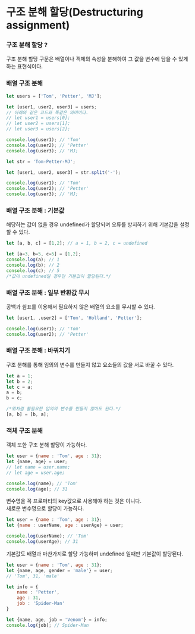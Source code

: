 구조 분해 할당(Destructuring assignment)
=============

### 구조 분해 할당 ?
구조 분해 할당 구문은 배열이나 객체의 속성을 분해하여 그 값을 변수에 담을 수 있게 하는 표현식이다.   

### 배열 구조 분해
```javascript
let users = ['Tom', 'Petter', 'MJ'];

let [user1, user2, user3] = users;
// 아래와 같은 코드와 똑같은 의미이다.
// let user1 = users[0];
// let user2 = users[1];
// let user3 = users[2];

console.log(user1); // 'Tom'
console.log(user2); // 'Petter'
console.log(user3); // 'MJ;

let str = 'Tom-Petter-MJ';

let [user1, user2, user3] = str.split('-');

console.log(user1); // 'Tom'
console.log(user2); // 'Petter'
console.log(user3); // 'MJ;
```

### 배열 구조 분해 : 기본값
해당하는 값이 없을 경우 undefined가 할당되며 오류를 방지하기 위해 기본값을 설정할 수 있다.
```javascript
let [a, b, c] = [1,2]; // a = 1, b = 2, c = undefined

let [a=3, b=5, c=5] = [1,2];
console.log(a); // 1
console.log(b); // 2
console.log(c); // 5
/*값이 undefined일 경우만 기본값이 할당된다.*/
```

### 배열 구조 분해 : 일부 반환값 무시
공백과 쉼표를 이용해서 필요하지 않은 배열의 요소를 무시할 수 있다.
```javascript
let [user1, ,user2] = ['Tom', 'Holland', 'Petter'];

console.log(user1); // 'Tom'
console.log(user2); // 'Petter'
```

### 배열 구조 분해 : 바꿔치기
구조 분해를 통해 임의의 변수를 만들지 않고 요소들의 값을 서로 바꿀 수 있다.
```javascript
let a = 1;
let b = 2;
let c = a;
a = b;
b = c; 

/*위처럼 불필요한 임의의 변수를 만들지 않아도 된다.*/
[a, b] = [b, a];
```

### 객체 구조 분해
객체 또한 구조 분해 할당이 가능하다.
```javascript
let user = {name : 'Tom', age : 31};
let {name, age} = user;
// let name = user.name;
// let age = user.age;

console.log(name); // 'Tom'
console.log(age); // 31
```

변수명을 꼭 프로퍼티의 key값으로 사용해야 하는 것은 이니다.   
새로운 변수명으로 할당이 가능하다.
```javascript
let user = {name : 'Tom', age : 31};
let {name : userName, age : userAge} = user;

console.log(userName); // 'Tom'
console.log(userAge); // 31
```

기본값도 배열과 마찬가지로 할당 가능하며 undefined 일때만 기본값이 할당된다.
```javascript
let user = {name : 'Tom', age : 31};
let {name, age, gender = 'male'} = user;
// 'Tom', 31, 'male'

let info = {
    name : 'Petter',
    age : 31,
    job : 'Spider-Man'
}

let {name, age, job = 'Venom'} = info;
console.log(job); // Spider-Man
```